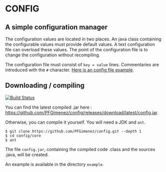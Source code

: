 # CONFIG

## A simple configuration manager

The configuration values are located in two places.
An java class containing the configurable values must provide default values. A text configuration file can overload these values.
The point of the configuration file is to change the configuration without recompiling.

The configuration file must consist of ```key = value``` lines. Commentaries are introduced with the ```#``` character. [Here is an config file example](https://raw.githubusercontent.com/PFGimenez/config/master/example/config_example.ini).

## Downloading / compiling

[![Build Status](https://travis-ci.org/PFGimenez/config.svg?branch=master)](https://travis-ci.org/PFGimenez/config)

You can find the latest compiled .jar here : https://github.com/PFGimenez/config/releases/download/latest/config.jar.

Otherwise, you can compile it yourself. You will need a JDK and ```ant```.

    $ git clone https://github.com/PFGimenez/config.git --depth 1
    $ cd config/core
    $ ant

The file ```config.jar```, containing the compiled code .class and the sources .java, will be created.

An example is available in the directory ```example```.
